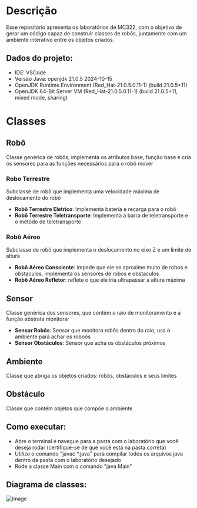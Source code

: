 # Descrição
Esse repositório apresenta os laboratórios de MC322, com o objetivo de gerar um código capaz de construir classes de robôs, juntamente com um ambiente interativo entre os objetos criados.
## Dados do projeto:
  * IDE: VSCode
  * Versão Java: openjdk 21.0.5 2024-10-15
  * OpenJDK Runtime Environment (Red_Hat-21.0.5.0.11-1) (build 21.0.5+11)
  * OpenJDK 64-Bit Server VM (Red_Hat-21.0.5.0.11-1) (build 21.0.5+11, mixed mode, sharing)

# Classes
  ## Robô
  Classe genérica de robôs, implementa os atributos base, função base e cria os sensores para as funções necessários para o robô mover
  ### Robo Terrestre
  Subclasse de robô que implementa uma velocidade máxima de deslocamento do robô
  * **Robô Terrestre Eletrico**: Implementa bateria e recarga para o robô
  * **Robô Terrestre Teletransporte**: Implementa a barra de teletransporte e o método de teletransporte
  ### Robô Aéreo
  Subclasse de robô que implementa o deslocamento no eixo Z e um limite de altura
  * **Robô Aéreo Consciente**: impede que ele se aproxime muito de robos e obstaculos, implementa os sensores de robos e obstaculos 
  * **Robô Aéreo Refletor**: reflete o que ele iria ultrapassar a altura máxima
  ## Sensor
  Classe genérica dos sensores, que contém o raio de monitoramento e a função abstrata monitorar
  * **Sensor Robôs**: Sensor que monitora robôs dentro do raio, usa o ambiente para achar os roboôs
  * **Sensor Obstáculos**: Sensor que acha os obstáculos próximos
  ## Ambiente
  Classe que abriga os objetos criados: robôs, obstáculos e seus limites
  ## Obstáculo
  Classe que contém objetos que compõe o ambiente
  
## Como executar:
  - Abre o terminal e navegue para a pasta com o laboratório que você deseja rodar (certifique-se de que você está na pasta correta)
  - Utilize o comando "javac *.java" para compilar todos os arquivos java dentro da pasta com o laboratório desejado
  - Rode a classe Main com o comando "java Main"

## Diagrama de classes:
![image](https://github.com/user-attachments/assets/0aeed0dd-6c4c-4a6e-8b0a-848751acdade)

